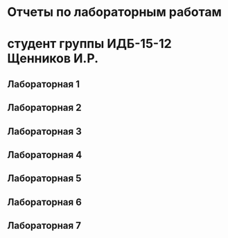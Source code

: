 # Отчеты по лабораторным работам
# студент группы ИДБ-15-12 Щенников И.Р.

## Лабораторная 1

## Лабораторная 2

## Лабораторная 3

## Лабораторная 4

## Лабораторная 5

## Лабораторная 6

## Лабораторная 7
